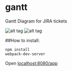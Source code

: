 # gantt
Gantt Diagram for JIRA tickets

![alt tag](http://i63.tinypic.com/2vxq43o.png)
![alt tag](http://i67.tinypic.com/mkae0x.png)

##How to install:

```
npm install
webpack-dev-server
```

Open [localhost:8080/app](http://localhost:8080/app)
